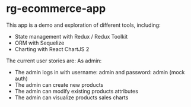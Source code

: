 # rg-ecommerce-app
This app is a demo and exploration of different tools, including:

<ul>
  <li>State management with Redux / Redux Toolkit</li>
  <li>ORM with Sequelize</li>
  <li>Charting with React ChartJS 2</li>
</ul>

The current user stories are:
As admin:
<ul>
  <li>The admin logs in with username: admin and password: admin (mock auth) </li>
  <li>The admin can create new products</li>
  <li>The admin can modify existing products attributes</li>
  <li>The admin can visualize products sales charts</li>
</ul>
